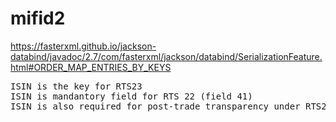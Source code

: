 # mifid2

https://fasterxml.github.io/jackson-databind/javadoc/2.7/com/fasterxml/jackson/databind/SerializationFeature.html#ORDER_MAP_ENTRIES_BY_KEYS

<pre>
ISIN is the key for RTS23
ISIN is mandantory field for RTS 22 (field 41)
ISIN is also required for post-trade transparency under RTS2
</pre>

